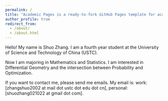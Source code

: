 ```yaml
---
permalink: /
title: "Academic Pages is a ready-to-fork GitHub Pages template for academic personal websites"
author_profile: true
redirect_from: 
  - /about/
  - /about.html
---
```


Hello! My name is Shuo Zhang. I am a fourth year student at the University of Science and Technology of China (USTC). 

Now I am majoring in Mathematics and Statistics. I am interested in Differential Geometry and the intersection between Probability and Optimization. 

If you want to contact me, please send me emails. My email is: work:[zhangshuo2002 at mail dot ustc dot edu dot cn], personal:[shuozhang021022 at gmail dot com]. 
